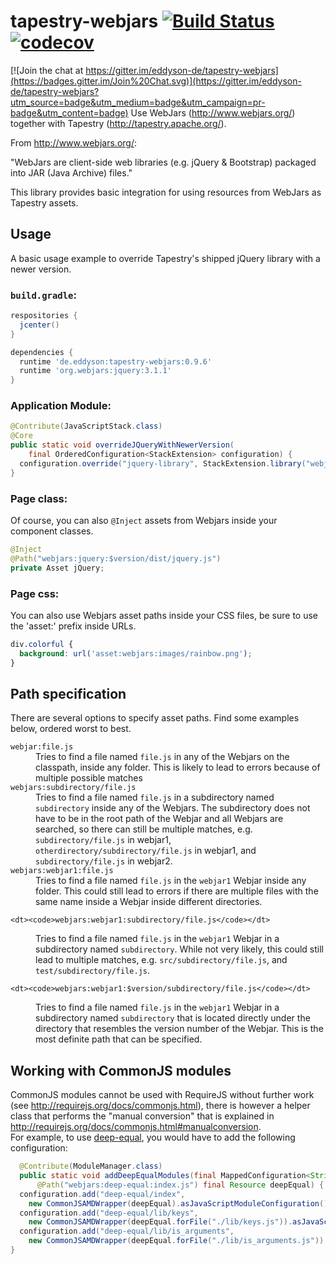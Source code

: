 # tapestry-webjars [![Build Status](https://travis-ci.org/eddyson-de/tapestry-webjars.svg?branch=master)](https://travis-ci.org/eddyson-de/tapestry-webjars) [![codecov](https://codecov.io/gh/eddyson-de/tapestry-webjars/branch/master/graph/badge.svg)](https://codecov.io/gh/eddyson-de/tapestry-webjars)


[![Join the chat at https://gitter.im/eddyson-de/tapestry-webjars](https://badges.gitter.im/Join%20Chat.svg)](https://gitter.im/eddyson-de/tapestry-webjars?utm_source=badge&utm_medium=badge&utm_campaign=pr-badge&utm_content=badge)
Use WebJars (http://www.webjars.org/) together with Tapestry (http://tapestry.apache.org/).

From http://www.webjars.org/:

"WebJars are client-side web libraries (e.g. jQuery & Bootstrap) packaged into JAR (Java Archive) files."

This library provides basic integration for using resources from WebJars as Tapestry assets.

## Usage

A basic usage example to override Tapestry's shipped jQuery library with a newer version.

### `build.gradle`:
```groovy
respositories {
  jcenter()
}

dependencies {
  runtime 'de.eddyson:tapestry-webjars:0.9.6'
  runtime 'org.webjars:jquery:3.1.1'
}

```

### Application Module:
```java
@Contribute(JavaScriptStack.class)
@Core
public static void overrideJQueryWithNewerVersion(
    final OrderedConfiguration<StackExtension> configuration) {
  configuration.override("jquery-library", StackExtension.library("webjars:jquery:$version/dist/jquery.js"));
}
```

### Page class:
Of course, you can also `@Inject` assets from Webjars inside your component classes.
```java
@Inject
@Path("webjars:jquery:$version/dist/jquery.js")
private Asset jQuery;

```

### Page css:
You can also use Webjars asset paths inside your CSS files, be sure to use the 'asset:' prefix inside URLs.
```css
div.colorful {
  background: url('asset:webjars:images/rainbow.png');
}

```



## Path specification

There are several options to specify asset paths. Find some examples below, ordered worst to best.
<dl>
  <dt><code>webjar:file.js</code></dt>
  <dd>Tries to find a file named <code>file.js</code> in any of the Webjars on the classpath, inside any folder. This is likely to lead to errors because of multiple possible matches</dd>

  <dt><code>webjars:subdirectory/file.js</code></dt>
  <dd>Tries to find a file named <code>file.js</code> in a subdirectory named <code>subdirectory</code> inside any of the Webjars. The subdirectory does not have to be in the root path of the Webjar and all Webjars are searched, so there can still be multiple matches, e.g. <code>subdirectory/file.js</code> in webjar1, <code>otherdirectory/subdirectory/file.js</code> in webjar1, and <code>subdirectory/file.js</code> in webjar2.</dd>

  <dt><code>webjars:webjar1:file.js</code></dt>
  <dd>Tries to find a file named <code>file.js</code> in the <code>webjar1</code> Webjar inside any folder. This could still lead to errors if there are multiple files with the same name inside a Webjar inside different directories.</dd>
  
    <dt><code>webjars:webjar1:subdirectory/file.js</code></dt>
  <dd>Tries to find a file named <code>file.js</code> in the <code>webjar1</code> Webjar in a subdirectory named <code>subdirectory</code>. While not very likely, this could still lead to multiple matches, e.g. <code>src/subdirectory/file.js</code>, and <code>test/subdirectory/file.js</code>.</dd>

    <dt><code>webjars:webjar1:$version/subdirectory/file.js</code></dt>
  <dd>Tries to find a file named <code>file.js</code> in the <code>webjar1</code> Webjar in a subdirectory named <code>subdirectory</code> that is located directly under the directory that resembles the version number of the Webjar. This is the most definite path that can be specified.</dd>


</dl>

## Working with CommonJS modules

CommonJS modules cannot be used with RequireJS without further work (see http://requirejs.org/docs/commonjs.html), there is however a helper class that performs the "manual conversion" that is explained in http://requirejs.org/docs/commonjs.html#manualconversion.  
For example, to use [deep-equal](https://github.com/substack/node-deep-equal), you would have to add the following configuration:
```java
  @Contribute(ModuleManager.class)
  public static void addDeepEqualModules(final MappedConfiguration<String, JavaScriptModuleConfiguration> configuration,
      @Path("webjars:deep-equal:index.js") final Resource deepEqual) {
  configuration.add("deep-equal/index",
    new CommonJSAMDWrapper(deepEqual).asJavaScriptModuleConfiguration());
  configuration.add("deep-equal/lib/keys",
    new CommonJSAMDWrapper(deepEqual.forFile("./lib/keys.js")).asJavaScriptModuleConfiguration());
  configuration.add("deep-equal/lib/is_arguments",
    new CommonJSAMDWrapper(deepEqual.forFile("./lib/is_arguments.js")).asJavaScriptModuleConfiguration());
}

```
